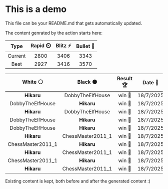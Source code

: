 # This is a demo

This file can be your README.md that gets automatically updated.

The content genrated by the action starts here:

<!--START_SECTION:chessStats-->
<!-- Automatically generated with https://github.com/Balastrong/chess-stats-action -->

| Type | Rapid ⏲️ | Blitz ⚡ | Bullet 🔫 |
|:---:|:---:|:---:|:---:|
| Current | 2800 | 3406 | 3343 |
| Best | 2927 | 3416 | 3570 |

| White ⚪ | Black ⚫ | Result 🏆 | Date 📅 | Position 🗺️ | Type 🕕 |
|:---:|:---:|:---:|:---:|:---:|:---:|
| **Hikaru** | DobbyTheElfHouse | win 🥇 | 18/7/2025 | <a href="http://www.ee.unb.ca/cgi-bin/tervo/fen.pl?select=2r1r1k1/2P2p1p/R2N1p2/3p4/R7/2b3P1/5PKP/8 b - - 2 39">Link</a> | Blitz |
| DobbyTheElfHouse | **Hikaru** | win 🥇 | 18/7/2025 | <a href="http://www.ee.unb.ca/cgi-bin/tervo/fen.pl?select=5k2/8/2rp2pp/3R4/p3p3/6PP/1b4K1/4N3 w - - 0 36">Link</a> | Blitz |
| **Hikaru** | DobbyTheElfHouse | win 🥇 | 18/7/2025 | <a href="http://www.ee.unb.ca/cgi-bin/tervo/fen.pl?select=r4rk1/pb1qbppp/1p2p3/2pnP3/2Pn4/PP4PN/1B1N1PBP/R2Q1RK1 b - c3 0 15">Link</a> | Blitz |
| DobbyTheElfHouse | **Hikaru** | win 🥇 | 18/7/2025 | <a href="http://www.ee.unb.ca/cgi-bin/tervo/fen.pl?select=3R4/8/5k2/P2p1p1B/4p1p1/5nP1/5PK1/r7 w - - 4 48">Link</a> | Blitz |
| DobbyTheElfHouse | **Hikaru** | win 🥇 | 18/7/2025 | <a href="http://www.ee.unb.ca/cgi-bin/tervo/fen.pl?select=8/2R5/8/r7/2pk4/6K1/8/8 w - - 0 67">Link</a> | Blitz |
| **Hikaru** | ChessMaster2011_1 | win 🥇 | 18/7/2025 | <a href="http://www.ee.unb.ca/cgi-bin/tervo/fen.pl?select=8/6k1/p1nN1Bb1/2P5/8/5R2/1r4P1/6K1 b - - 1 39">Link</a> | Blitz |
| ChessMaster2011_1 | **Hikaru** | win 🥇 | 18/7/2025 | <a href="http://www.ee.unb.ca/cgi-bin/tervo/fen.pl?select=8/4ppk1/3pb1pp/2q5/5P2/4Q1P1/7P/5BK1 w - - 2 37">Link</a> | Blitz |
| **Hikaru** | ChessMaster2011_1 | win 🥇 | 18/7/2025 | <a href="http://www.ee.unb.ca/cgi-bin/tervo/fen.pl?select=1r4k1/PB1r1p1p/4p3/5p2/1bP5/3pP3/5PPP/2RR2K1 b - - 0 27">Link</a> | Blitz |
| ChessMaster2011_1 | **Hikaru** | win 🥇 | 18/7/2025 | <a href="http://www.ee.unb.ca/cgi-bin/tervo/fen.pl?select=8/5qbk/pQ4p1/5p1p/5B2/7P/1p4PK/8 w - - 0 46">Link</a> | Blitz |
| **Hikaru** | ChessMaster2011_1 | win 🥇 | 18/7/2025 | <a href="http://www.ee.unb.ca/cgi-bin/tervo/fen.pl?select=8/4K3/4p3/8/5rk1/8/8/6R1 b - - 16 73">Link</a> | Blitz |

<!--END_SECTION:chessStats-->

Existing content is kept, both before and after the generated content :)
